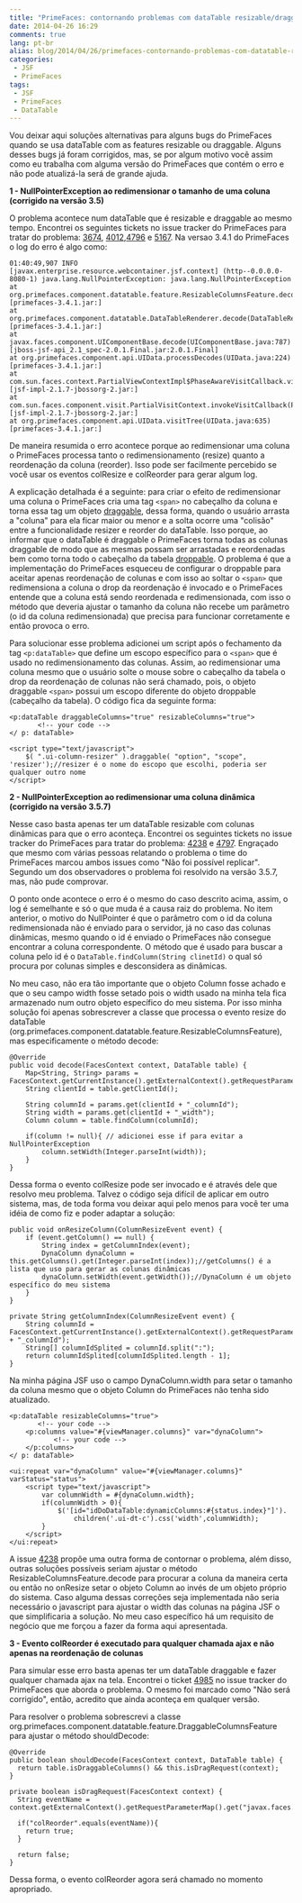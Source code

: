 ```yaml
---
title: "PrimeFaces: contornando problemas com dataTable resizable/draggable"
date: 2014-04-26 16:29
comments: true
lang: pt-br
alias: blog/2014/04/26/primefaces-contornando-problemas-com-datatable-resizable-slash-draggable/index.html
categories:
 - JSF
 - PrimeFaces
tags:
 - JSF
 - PrimeFaces
 - DataTable
---
```


Vou deixar aqui soluções alternativas para alguns bugs do PrimeFaces quando se usa dataTable com as features resizable ou draggable. Alguns desses bugs já foram corrigidos, mas, se por algum motivo você assim como eu trabalha com alguma versão do PrimeFaces que contém o erro e não pode atualizá-la será de grande ajuda.

<!-- more -->

**1 - NullPointerException ao redimensionar o tamanho de uma coluna (corrigido na versão 3.5)**

O problema acontece num dataTable que é resizable e draggable ao mesmo tempo. Encontrei os seguintes tickets no issue tracker do PrimeFaces para tratar do problema: <a href="https://code.google.com/p/primefaces/issues/detail?id=3674" title="Issue 3674" target="_blank">3674</a>, <a href="https://code.google.com/p/primefaces/issues/detail?id=4012" title="Issue 4012" target="_blank">4012</a>,<a href="https://code.google.com/p/primefaces/issues/detail?id=4796" title="Issue 4796" target="_blank">4796</a> e <a href="https://code.google.com/p/primefaces/issues/detail?id=5167" title="Issue 5167" target="_blank">5167</a>. Na versao 3.4.1 do PrimeFaces o log do erro é algo como:

	01:40:49,907 INFO  [javax.enterprise.resource.webcontainer.jsf.context] (http--0.0.0.0-8080-1) java.lang.NullPointerException: java.lang.NullPointerException
	at org.primefaces.component.datatable.feature.ResizableColumnsFeature.decode(ResizableColumnsFeature.java:35) [primefaces-3.4.1.jar:]
	at org.primefaces.component.datatable.DataTableRenderer.decode(DataTableRenderer.java:53) [primefaces-3.4.1.jar:]
	at javax.faces.component.UIComponentBase.decode(UIComponentBase.java:787) [jboss-jsf-api_2.1_spec-2.0.1.Final.jar:2.0.1.Final]
	at org.primefaces.component.api.UIData.processDecodes(UIData.java:224) [primefaces-3.4.1.jar:]
	at com.sun.faces.context.PartialViewContextImpl$PhaseAwareVisitCallback.visit(PartialViewContextImpl.java:506) [jsf-impl-2.1.7-jbossorg-2.jar:]
	at com.sun.faces.component.visit.PartialVisitContext.invokeVisitCallback(PartialVisitContext.java:183) [jsf-impl-2.1.7-jbossorg-2.jar:]
	at org.primefaces.component.api.UIData.visitTree(UIData.java:635) [primefaces-3.4.1.jar:]

De maneira resumida o erro acontece porque ao redimensionar uma coluna o PrimeFaces processa tanto o redimensionamento (resize) quanto a reordenação da coluna (reorder). Isso pode ser facilmente percebido se você usar os eventos colResize e colReorder para gerar algum log.

A explicação detalhada é a seguinte: para criar o efeito de redimensionar uma coluna o PrimeFaces cria uma tag `<span>` no cabeçalho da coluna e torna essa tag um objeto <a href="http://jqueryui.com/draggable/" title="jQuery UI - Draggable" target="_blank">draggable</a>, dessa forma, quando o usuário arrasta a "coluna" para ela ficar maior ou menor e a solta ocorre uma "colisão" entre a funcionalidade resizer e reorder do dataTable. Isso porque, ao informar que o dataTable é draggable o PrimeFaces torna todas as colunas draggable de modo que as mesmas possam ser arrastadas e reordenadas bem como torna todo o cabeçalho da tabela <a href="http://jqueryui.com/droppable/" title="jQuery UI - Droppable" target="_blank">droppable</a>. O problema é que a implementação do PrimeFaces esqueceu de configurar o droppable para aceitar apenas reordenação de colunas e com isso ao soltar o `<span>` que redimensiona a coluna o drop da reordenação é invocado e o PrimeFaces entende que a coluna está sendo reordenada e redimensionada, com isso o método que deveria ajustar o tamanho da coluna não recebe um parâmetro (o id da coluna redimensionada) que precisa para funcionar corretamente e então provoca o erro.

Para solucionar esse problema adicionei um script após o fechamento da tag `<p:dataTable>` que define um escopo específico para o `<span>` que é usado no redimensionamento das colunas. Assim, ao redimensionar uma coluna mesmo que o usuário solte o mouse sobre o cabeçalho da tabela o drop da reordenação de colunas não será chamado, pois, o objeto draggable `<span>` possui um escopo diferente do objeto droppable (cabeçalho da tabela). O código fica da seguinte forma:

	<p:dataTable draggableColumns="true" resizableColumns="true">
	       <!-- your code -->
	</ p: dataTable>
	
	<script type="text/javascript">
	    $( ".ui-column-resizer" ).draggable( "option", "scope", 'resizer');//resizer é o nome do escopo que escolhi, poderia ser qualquer outro nome
	</script>

**2 - NullPointerException ao redimensionar uma coluna dinâmica (corrigido na versão 3.5.7)**

Nesse caso basta apenas ter um dataTable resizable com colunas dinâmicas para que o erro aconteça. Encontrei os seguintes tickets no issue tracker do PrimeFaces para tratar do problema: <a href="https://code.google.com/p/primefaces/issues/detail?id=4238" title="Issue 4238" target="_blank">4238</a> e <a href="https://code.google.com/p/primefaces/issues/detail?id=4797" title="Issue 4797" target="_blank">4797</a>. Engraçado que mesmo com várias pessoas relatando o problema o time do PrimeFaces marcou ambos issues como "Não foi possível replicar". Segundo um dos observadores o problema foi resolvido na versão 3.5.7, mas, não pude comprovar.

O ponto onde acontece o erro é o mesmo do caso descrito acima, assim, o log é semelhante e só o que muda é a causa raiz do problema. No item anterior, o motivo do NullPointer é que o parâmetro com o id da coluna redimensionada não é enviado para o servidor, já no caso das colunas dinâmicas, mesmo quando o id é enviado o PrimeFaces não consegue encontrar a coluna correspondente. O método que é usado para buscar a coluna pelo id é o `DataTable.findColumn(String clinetId)` o qual só procura por colunas simples e desconsidera as dinâmicas.

No meu caso, não era tão importante que o objeto Column fosse achado e que o seu campo width fosse setado pois o width usado na minha tela fica armazenado num outro objeto específico do meu sistema. Por isso minha solução foi apenas sobrescrever a classe que processa o evento resize do dataTable (org.primefaces.component.datatable.feature.ResizableColumnsFeature), mas especificamente o método decode:

	@Override
	public void decode(FacesContext context, DataTable table) {
		Map<String, String> params = FacesContext.getCurrentInstance().getExternalContext().getRequestParameterMap();
		String clientId = table.getClientId();

		String columnId = params.get(clientId + "_columnId");
		String width = params.get(clientId + "_width");
		Column column = table.findColumn(columnId);

		if(column != null){ // adicionei esse if para evitar a NullPointerException 
			column.setWidth(Integer.parseInt(width));
		}
	}
	
Dessa forma o evento colResize pode ser invocado e é através dele que resolvo meu problema. Talvez o código seja difícil de aplicar em outro sistema, mas, de toda forma vou deixar aqui pelo menos para você ter uma idéia de como fiz e poder adaptar a solução:

	public void onResizeColumn(ColumnResizeEvent event) {
		if (event.getColumn() == null) {
			String index = getColumnIndex(event);
			DynaColumn dynaColumn = this.getColumns().get(Integer.parseInt(index));//getColumns() é a lista que uso para gerar as colunas dinâmicas
			dynaColumn.setWidth(event.getWidth());//DynaColumn é um objeto específico do meu sistema
		}
	}

	private String getColumnIndex(ColumnResizeEvent event) {
		String columnId = FacesContext.getCurrentInstance().getExternalContext().getRequestParameterMap().get(event.getComponent().getClientId() + "_columnId");
		String[] columnIdSplited = columnId.split(":");
		return columnIdSplited[columnIdSplited.length - 1];
	}

Na minha página JSF uso o campo DynaColumn.width para setar o tamanho da coluna mesmo que o objeto Column do PrimeFaces não tenha sido atualizado.

	<p:dataTable resizableColumns="true">
	       <!-- your code -->
		<p:columns value="#{viewManager.columns}" var="dynaColumn">
		       <!-- your code -->
		</p:columns>
	</ p: dataTable>
	
	<ui:repeat var="dynaColumn" value="#{viewManager.columns}" varStatus="status">
	    <script type="text/javascript">
	    	var columnWidth = #{dynaColumn.width};
	    	if(columnWidth > 0){
				$('[id="idDoDataTable:dynamicColumns:#{status.index}"]').
	    			children('.ui-dt-c').css('width',columnWidth);
			}
		</script>				
	</ui:repeat>


A issue <a href="https://code.google.com/p/primefaces/issues/detail?id=4238" title="Issue 4238" target="_blank">4238</a> propõe uma outra forma de contornar o problema, além disso, outras soluções possíveis seriam ajustar o método ResizableColumnsFeature.decode para procurar a coluna da maneira certa ou então no onResize setar o objeto Column ao invés de um objeto próprio do sistema. Caso alguma dessas correções seja implementada não seria necessário o javascript para ajustar o width das colunas na página JSF o que simplificaria a solução. No meu caso específico há um requisito de negócio que me forçou a fazer da forma aqui apresentada.

**3 - Evento colReorder é executado para qualquer chamada ajax e não apenas na reordenação de colunas**

Para simular esse erro basta apenas ter um dataTable draggable e fazer qualquer chamada ajax na tela. Encontrei o ticket <a href="https://code.google.com/p/primefaces/issues/detail?id=4985" title="Issue 4985" target="_blank">4985</a> no issue tracker do PrimeFaces que aborda o problema. O mesmo foi marcado como "Não será corrigido", então, acredito que ainda aconteça em qualquer versão.

Para resolver o problema sobrescrevi a classe org.primefaces.component.datatable.feature.DraggableColumnsFeature para ajustar o método shouldDecode:

	@Override
	public boolean shouldDecode(FacesContext context, DataTable table) {
	  return table.isDraggableColumns() && this.isDragRequest(context);
	}
	
	private boolean isDragRequest(FacesContext context) {
	  String eventName =  context.getExternalContext().getRequestParameterMap().get("javax.faces.behavior.event");
	
	  if("colReorder".equals(eventName)){
	    return true;
	  }
			
	  return false;
	}

Dessa forma, o evento colReorder agora será chamado no momento apropriado.
